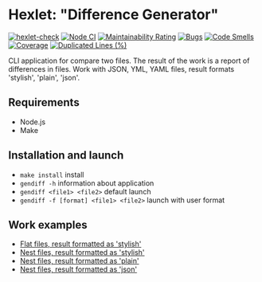 
# Hexlet: "Difference Generator"

[![hexlet-check](https://github.com/dead-duke/hexlet-javascript-2-difference-generator/actions/workflows/hexlet-check.yml/badge.svg?branch=main)](https://github.com/dead-duke/hexlet-javascript-2-difference-generator/actions/workflows/hexlet-check.yml)
[![Node CI](https://github.com/dead-duke/hexlet-javascript-2-difference-generator/actions/workflows/nodejs.yml/badge.svg?branch=main)](https://github.com/dead-duke/hexlet-javascript-2-difference-generator/actions/workflows/nodejs.yml)
[![Maintainability Rating](https://sonarcloud.io/api/project_badges/measure?project=dead-duke_hexlet-javascript-2-difference-generator&metric=sqale_rating)](https://sonarcloud.io/summary/new_code?id=dead-duke_hexlet-javascript-2-difference-generator)
[![Bugs](https://sonarcloud.io/api/project_badges/measure?project=dead-duke_hexlet-javascript-2-difference-generator&metric=bugs)](https://sonarcloud.io/summary/new_code?id=dead-duke_hexlet-javascript-2-difference-generator)
[![Code Smells](https://sonarcloud.io/api/project_badges/measure?project=dead-duke_hexlet-javascript-2-difference-generator&metric=code_smells)](https://sonarcloud.io/summary/new_code?id=dead-duke_hexlet-javascript-2-difference-generator)
[![Coverage](https://sonarcloud.io/api/project_badges/measure?project=dead-duke_hexlet-javascript-2-difference-generator&metric=coverage)](https://sonarcloud.io/summary/new_code?id=dead-duke_hexlet-javascript-2-difference-generator)
[![Duplicated Lines (%)](https://sonarcloud.io/api/project_badges/measure?project=dead-duke_hexlet-javascript-2-difference-generator&metric=duplicated_lines_density)](https://sonarcloud.io/summary/new_code?id=dead-duke_hexlet-javascript-2-difference-generator)

CLI application for compare two files. The result of the work is a report of differences in files. Work with JSON, YML, YAML files, result formats 'stylish', 'plain', 'json'.

## Requirements

* Node.js
* Make

## Installation and launch

* `make install` install
* `gendiff -h` information about application
* `gendiff <file1> <file2>` default launch
* `gendiff -f [format] <file1> <file2>` launch with user format

## Work examples

* [Flat files, result formatted as 'stylish'](https://asciinema.org/a/549699)
* [Nest files, result formatted as 'stylish'](https://asciinema.org/a/561869)
* [Nest files, result formatted as 'plain'](https://asciinema.org/a/561870)
* [Nest files, result formatted as 'json'](https://asciinema.org/a/561871)
